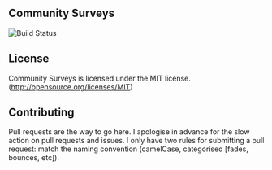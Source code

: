 ## Community Surveys
![Build Status](https://travis-ci.org/buluma/com_communitysurveys.svg?branch=master)

## License
Community Surveys is licensed under the MIT license. (http://opensource.org/licenses/MIT)

## Contributing
Pull requests are the way to go here. I apologise in advance for the slow action on pull requests and issues. I only have two rules for submitting a pull request: match the naming convention (camelCase, categorised [fades, bounces, etc]).
